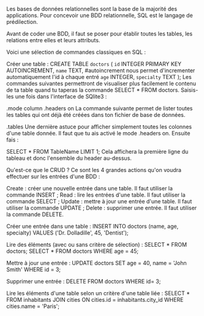 Les bases de données relationnelles sont la base de la majorité des applications. Pour concevoir une BDD relationnelle, SQL est le langage de prédilection.

Avant de coder une BDD, il faut se poser pour établir toutes les tables, les relations entre elles et leurs attributs.

Voici une sélection de commandes classiques en SQL :

Créer une table :
CREATE TABLE `doctors` (
`id` INTEGER PRIMARY KEY AUTOINCREMENT, `name` TEXT,  #autoincrement nous permet d'incrementer automatiquement l'id à chaque entré
`age` INTEGER,
`specialty` TEXT
);
Les commandes suivantes permettront de visualiser plus facilement le contenu de ta table quand tu taperas la commande SELECT * FROM doctors. Saisis-les une fois dans l'interface de SQlite3 :

.mode column
.headers on
La commande suivante permet de lister toutes les tables qui ont déjà été créées dans ton fichier de base de données.

.tables
Une dernière astuce pour afficher simplement toutes les colonnes d'une table donnée. Il faut que tu ais activé le mode .headers on. Ensuite fais :

SELECT * FROM TableName LIMIT 1;
Cela affichera la première ligne du tableau et donc l'ensemble du header au-dessus.

Qu'est-ce que le CRUD ? Ce sont les 4 grandes actions qu'on voudra effectuer sur les entrées d'une BDD :

Create : créer une nouvelle entrée dans une table. Il faut utiliser la commande INSERT ;
Read : lire les entrées d'une table. Il faut utiliser la commande SELECT ;
Update : mettre à jour une entrée d'une table. Il faut utiliser la commande UPDATE ;
Delete : supprimer une entrée. Il faut utiliser la commande DELETE.


Créer une entrée dans une table :
INSERT INTO doctors (name, age, specialty) VALUES ('Dr. Dolladille', 45, 'Dentist');

Lire des éléments (avec ou sans critère de sélection) :
SELECT * FROM doctors;
SELECT * FROM doctors WHERE age = 45;

Mettre à jour une entrée :
UPDATE doctors SET age = 40, name = 'John Smith' WHERE id = 3;

Supprimer une entrée :
DELETE FROM doctors WHERE id= 3;

Lire les éléments d'une table selon un critère d'une table liée :
SELECT * FROM inhabitants
JOIN cities ON cities.id = inhabitants.city_id
WHERE cities.name = 'Paris';
